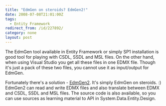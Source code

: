 ```yaml
---
title: "EdmGen on steroids? EdmGen2!"
date: 2008-07-08T21:01:00Z
tags:
  - Entity Framework
redirect_from: /id/227892/
category: none
layout: post
---
```

The EdmGen tool available in Entity Framework or simply SP1 installation is good tool for playing with CSDL, SSDL and MSL files. On the other hand, when using Visual Studio you get all these files in one EDMX file. Though it's just a pack of these two files, you cannot use it as input/output for EdmGen.

Fortunately there's a solution - [EdmGen2][1]. It's simply EdmGen on steroids. :) EdmGen2 can read and write EDMX files and also translate between EDMX and CSDL, SSDL and MSL files. The source code is also available, so you can use sources as learning material to API in System.Data.Entity.Design.

[1]: http://code.msdn.microsoft.com/EdmGen2